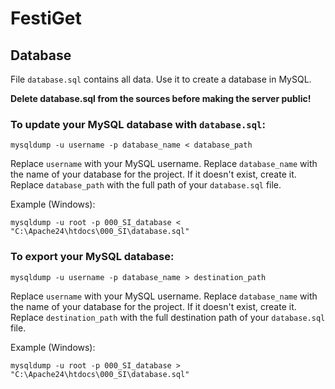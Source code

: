# FestiGet

## Database

File `database.sql` contains all data. Use it to create a database in MySQL.

**Delete database.sql from the sources before making the server public!**

### To update your MySQL database with `database.sql`:

```
mysqldump -u username -p database_name < database_path
```

Replace `username` with your MySQL username. Replace `database_name` with the name of your database for the project. If it doesn't exist, create it. Replace `database_path` with the full path of your `database.sql` file.

Example (Windows):

```
mysqldump -u root -p 000_SI_database < "C:\Apache24\htdocs\000_SI\database.sql"
```

### To export your MySQL database:

```
mysqldump -u username -p database_name > destination_path
```

Replace `username` with your MySQL username. Replace `database_name` with the name of your database for the project. If it doesn't exist, create it. Replace `destination_path` with the full destination path of your `database.sql` file.

Example (Windows):

```
mysqldump -u root -p 000_SI_database > "C:\Apache24\htdocs\000_SI\database.sql"
```
